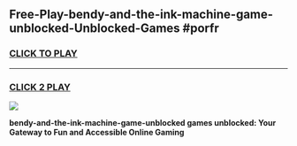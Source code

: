 
## Free-Play-bendy-and-the-ink-machine-game-unblocked-Unblocked-Games #porfr
<h3>
<a href="https://news.freeplayer.one?title=bendy-and-the-ink-machine-game-unblocked&ref=8M">CLICK TO PLAY</a></h3>
<hr>

<h3>
<a href="https://news.freeplayer.one?title=bendy-and-the-ink-machine-game-unblocked&ref=8M">CLICK 2 PLAY</a>
  
</h3>

<a href="https://news.freeplayer.one?title=bendy-and-the-ink-machine-game-unblocked&ref=8M"><img src="https://clearcache.store/games.png"></a>


**bendy-and-the-ink-machine-game-unblocked games unblocked: Your Gateway to Fun and Accessible Online Gaming**
